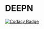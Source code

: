 # DEEPN

[![Codacy Badge](https://api.codacy.com/project/badge/Grade/7c374ddfb2a640eb83482c5db77b292d)](https://www.codacy.com/app/emptyewer/DEEPN?utm_source=github.com&utm_medium=referral&utm_content=emptyewer/DEEPN&utm_campaign=badger)
